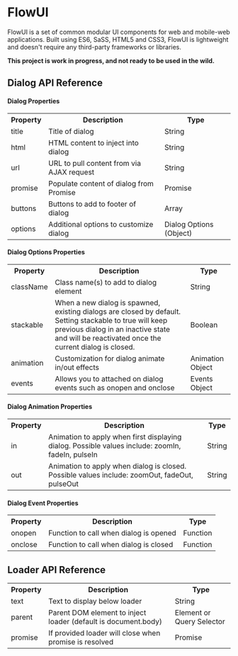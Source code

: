 <h1>FlowUI</h1>

<p>FlowUI is a set of common modular UI components for web and mobile-web applications. Built using ES6, SaSS, HTML5 and CSS3, FlowUI is lightweight and doesn't require any third-party frameworks or libraries.</p>

<p><strong>This project is work in progress, and not ready to be used in the wild.</strong></p>

<h2>Dialog API Reference</h2>

<h4>Dialog Properties</h4>

<table>
<tr>
  <th>Property</th>
  <th>Description</th>
  <th>Type</th>
</tr>
<tr>
  <td>title</td>
  <td>Title of dialog</td>
  <td>String</td>
</tr>
<tr>
  <td>html</td>
  <td>HTML content to inject into dialog</td>
  <td>String</td>
</tr>
<tr>
  <td>url</td>
  <td>URL to pull content from via AJAX request</td>
  <td>String</td>
</tr>
<tr>
  <td>promise</td>
  <td>Populate content of dialog from Promise</td>
  <td>Promise</td>
</tr>
<tr>
  <td>buttons</td>
  <td>Buttons to add to footer of dialog</td>
  <td>Array</td>
</tr>
<tr>
  <td>options</td>
  <td>Additional options to customize dialog</td>
  <td>Dialog Options (Object)</td>
</tr>
</table>

<h4>Dialog Options Properties</h4>

<table>
<tr>
  <th>Property</th>
  <th>Description</th>
  <th>Type</th>
</tr>
<tr>
  <td>className</td>
  <td>Class name(s) to add to dialog element</td>
  <td>String</td>
</tr>
<tr>
  <td>stackable</td>
  <td>When a new dialog is spawned, existing dialogs are closed by default. Setting stackable to true will keep previous dialog in an inactive state and will be reactivated once the current dialog is closed.</td>
  <td>Boolean</td>
</tr>
<tr>
  <td>animation</td>
  <td>Customization for dialog animate in/out effects</td>
  <td>Animation Object</td>
</tr>
<tr>
  <td>events</td>
  <td>Allows you to attached on dialog events such as onopen and onclose</td>
  <td>Events Object</td>
</tr>
</table>

<h4>Dialog Animation Properties</h4>

<table>
<tr>
  <th>Property</th>
  <th>Description</th>
  <th>Type</th>
</tr>
<tr>
  <td>in</td>
  <td>Animation to apply when first displaying dialog. Possible values include: zoomIn, fadeIn, pulseIn</td>
  <td>String</td>
</tr>
<tr>
  <td>out</td>
  <td>Animation to apply when dialog is closed. Possible values include: zoomOut, fadeOut, pulseOut</td>
  <td>String</td>
</tr>
</table>

<h4>Dialog Event Properties</h4>

<table>
<tr>
  <th>Property</th>
  <th>Description</th>
  <th>Type</th>
</tr>
<tr>
  <td>onopen</td>
  <td>Function to call when dialog is opened</td>
  <td>Function</td>
</tr>
<tr>
  <td>onclose</td>
  <td>Function to call when dialog is closed</td>
  <td>Function</td>
</tr>
</table>


<h2>Loader API Reference</h2>

<table>
<tr>
  <th>Property</th>
  <th>Description</th>
  <th>Type</th>
</tr>
<tr>
  <td>text</td>
  <td>Text to display below loader</td>
  <td>String</td>
</tr>
<tr>
  <td>parent</td>
  <td>Parent DOM element to inject loader (default is document.body)</td>
  <td>Element or Query Selector</td>
</tr>
<tr>
  <td>promise</td>
  <td>If provided loader will close when promise is resolved</td>
  <td>Promise</td>
</tr>
</table>
